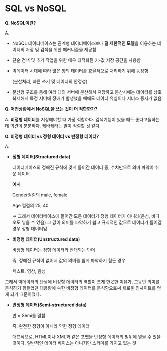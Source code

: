 # SQL vs NoSQL

**Q. NoSQL이란?**

A. 

- NoSQL 데이터베이스는 관계형 데이터베이스보다 **덜 제한적인 모델**을 이용하는 데이터의 저장 및 검색을 위한 메커니즘을 제공함
- 단순 검색 및 추가 작업을 위한 매우 최적화된 키-값 저장 공간을 사용함
- 빅데이터 시대에 따라 많은 양의 데이터를 효율적으로 처리하기 위해 등장함
    
    (분산처리, 빠른 쓰기 및 데이터의 안정성)
    
- 분산형 구조를 통해 여러 대의 서버에 분산해서 저장하고 분산시에는 데이터를 상호 복제해서 특정 서버에 장애가 발생했을 때에도 데이터 유실이나 서비스 중지가 없음

**Q. 어떤상황에서 NoSQL을 쓰는 것이 더 적합한가?**

A. **비정형 데이터**를 저장해야할 때 가장 적합하다. 검색기능이 있을 때도 좋다고들하는데 의견이 분분하다. 케바케라는 말이 적절할 것 같다.

**Q. 비정형 데이터 vs 정형 데이터 vs 반정형 데이터?**

A.

- **정형 데이터(Structured data)**
    
    데이터베이스의 정해진 규칙에 맞게 들어간 데이터 중, 수치만으로 의미 파악이 쉬운 데이터
    
    **예시**
    
    Gender컬럼의 male, female
    
    Age 컬럼의 25, 40
    
    ⇒ 그래서 데이터베이스에 들어간 모든 데이터가 정형 데이터가 아니라(음성, 비디오도 넣을 수 있음) 그 값이 의미를 파악하기 쉽고 규칙적인 값으로 데이터가 들어갈 경우 정형 데이터임
    
- **비정형 데이터(Unstructured data)**
    
    비정형 데이터는 정형 데이터와 반대되는 단어
    
    즉, 정해진 규칙이 없어서 값의 의미를 쉽게 파악하기 힘든 경우
    
    텍스트, 영상, 음성
    

그래서 빅데이터의 탄생에 비정형 데이터의 역할이 크게 한몫한 이유가, 그동안 의미를 분석하기 힘들었던 대용량에 속한 비정형 데이터를 분석함으로써 새로운 인사이트를 얻게 되기 때문이었다.

- **반정형 데이터(Semi-structured data)**
    
    반 = Semi를 말함
    
    즉, 완전한 정형이 아니라 약한 정형 데이터
    
    대표적으로, HTML이나 XML과 같은 포맷을 반정형 데이터의 범위에 넣을 수 있을 것이다. 일반적인 데이터 베이스는 아니지만 스키마를 가지고 있는 것
